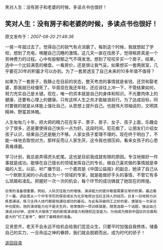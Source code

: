 笑对人生：没有房子和老婆的时候，多读点书也很好！
## 笑对人生：没有房子和老婆的时候，多读点书也很好！

 原文发布于：*2007-08-20 21:46:36*

  
一晃一年就过去了。觉得自己的锐气有点消磨了。每到这个时候，我就想起了学校，想到了充电，唤醒自己沉睡的激情。这几天一直在找房子，觉得租房真是一个劳神费力的过程。心中有股郁郁之气不得发泄。想到了咬咬牙买一个房子。结果，选中一个比较满意的楼盘，一看房价，还是很让我气妥。如果想买一套两居室，几乎要花20年的积蓄才可以办到。为了一套房透支了自己未来的10多年值不值得？

  
如果为了一套房子，我静止在目前的状态，整天考虑的事情就是省钱、还贷和娶老婆，那我就已经僵死了。毕竟现在我还年轻，还应该往上冲一下，不管结果如何，努力充实自己是关键。现在，唯一的资本就是自己的身体和知识。不光要肉体上的健康，还要有心理上的健康。只有这样人生之舟才能破浪前行。为了达成目标，同时要做的就是从体能上强壮自己，从思想上提升自己。也就伟大领袖说的，文明其精神，野蛮其体魄。

  
人生匆匆几十年，把大把的精力花在车子、票子、房子、女子、孩子上面，乐趣会少了很多，还是要使得自己快乐一点为好。这段时间，犯花痴了，让朋友们介绍女孩子认识，结果自己还是魅力不够。人家女孩子爱理不理的。现在终于明白了，不能一味地去取悦对方。那样反而让人家生厌，这令我也很压抑。看来女孩子的心思真难琢磨。

  
学习计划，我总是弄得虎头蛇尾。这也是目前我成就有限的原因。专注地做好一件事就是成功。能够在自己擅长的领域发挥自己的专长，做自己喜欢做的事情就是幸福的人生。以前，听广播节目，一个嘉宾是《中国公益报》的副总，她讲了自己从一个默默无闻的小兵成长为一个领域的专家，就是能做好手头的事情，不管它有多么琐屑和凌乱。把握好一次一次的机会，每个环节的成功铸就了她现在的辉煌。

    日常的准备很重要。例如，人际交往能力的增强，演讲能力的提升都是需要日常的积累。最近看了一篇，讲赵普从一个中专学历的保安成长为北京电视台当红主持人的经历。日复一日地努力训练普通话，练习主持人技巧都是他通往成功的基石。与此有异曲同工之妙的是，唐骏在一次采访中也提到，他的演讲能力也不是天生的，他常做的一项训练就是，随意选取一个话题，强迫自己演说10分钟，这样大大锻炼了他的即席演讲能力和随机应变能力。为他成为微软中国区的总裁和盛大的“打工皇帝”，做好了最精良的准备。

   
见贤思齐，老天不会永远不给机会给我们芸芸众生，只要平时加强自我修炼，储备自己的实力，一旦命运之神的眷顾，我们就会脱颖而出，成为时代的骄子！

   

[返回目录](index.html)
